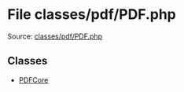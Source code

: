 File classes/pdf/PDF.php
=========

Source: [classes/pdf/PDF.php](https://github.com/PrestaShop/PrestaShop/blob/1.5.2.0/classes/pdf/PDF.php)


Classes
-------

* [PDFCore](class.PDFCore.md)

